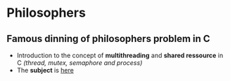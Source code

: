 # Philosophers
## Famous dinning of philosophers problem in C
- Introduction to the concept of **multithreading** and **shared ressource** in C *(thread, mutex, semaphore and process)*
- The **subject** is [here](https://cdn.intra.42.fr/pdf/pdf/65869/en.subject.pdf)
